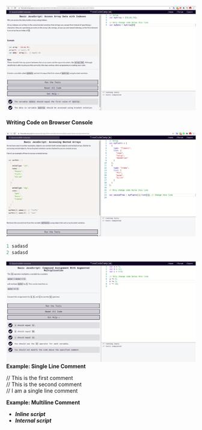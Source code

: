  
 ![Data Types](images/AccessArrayDatawithIndexes.png)

 #### Writing Code on Browser Console

 ![Data Types](images/AccessingNestedArrays.png)

 ```js
1 sadasd
2 sadasd
```

 ![Data Types](images/compound-assignment-with-aug-mul.png)
**Example: Single Line Comment**

// This is the first comment  
 // This is the second comment  
 // I am a single line comment

**Example: Multiline Comment**
- **_Inline script_**
- **_Internal script_**